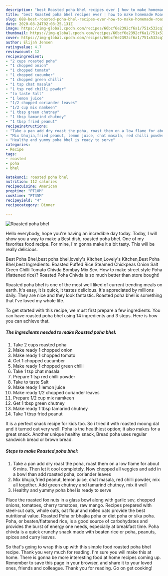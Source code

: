 ```yaml
---
description: "best Roasted poha bhel recipes ever | how to make homemade Roasted poha bhel"
title: "best Roasted poha bhel recipes ever | how to make homemade Roasted poha bhel"
slug: 688-best-roasted-poha-bhel-recipes-ever-how-to-make-homemade-roasted-poha-bhel
date: 2020-08-24T02:08:25.131Z
image: https://img-global.cpcdn.com/recipes/66bcf6e2392cf6a1/751x532cq70/roasted-poha-bhel-recipe-main-photo.jpg
thumbnail: https://img-global.cpcdn.com/recipes/66bcf6e2392cf6a1/751x532cq70/roasted-poha-bhel-recipe-main-photo.jpg
cover: https://img-global.cpcdn.com/recipes/66bcf6e2392cf6a1/751x532cq70/roasted-poha-bhel-recipe-main-photo.jpg
author: Elijah Jensen
ratingvalue: 4.7
reviewcount: 12
recipeingredient:
- "2 cups roasted poha"
- "1 chopped onion"
- "1 chopped tomato"
- "1 chopped cucumber"
- "1 chopped green chilli"
- "1 tsp chat masala"
- "1 tsp red chilli powder"
- "to taste Salt"
- "1 lemon juice"
- "1/2 chopped coriander leaves"
- "1/2 cup mix namkeen"
- "1 tbsp green chutney"
- "1 tbsp tamarind chutney"
- "1 tbsp fried peanut"
recipeinstructions:
- "Take a pan add dry roast the poha, roast them on a low flame for about 6 mins. Then let it cool completely. Now chopped all veggies and add in a bowl than add roasted poha, coriander leaves"
- "Mix bhujia,fried peanut, lemon juice, chat masala, red chilli powder, mix all together. Add green chutney and tamarind chutney, mix it well"
- "Healthy and yummy poha bhel is ready to serve"
categories:
- Recipe
tags:
- roasted
- poha
- bhel

katakunci: roasted poha bhel 
nutrition: 112 calories
recipecuisine: American
preptime: "PT10M"
cooktime: "PT35M"
recipeyield: "4"
recipecategory: Dinner

---
```



![Roasted poha bhel](https://img-global.cpcdn.com/recipes/66bcf6e2392cf6a1/751x532cq70/roasted-poha-bhel-recipe-main-photo.jpg)

Hello everybody, hope you're having an incredible day today. Today, I will show you a way to make a Best dish, roasted poha bhel. One of my favorites food recipe. For mine, I'm gonna make it a bit tasty. This will be really delicious.

Best Poha Bhel,best poha bhel,lovely&#39;s Kitchen,Lovely&#39;s Kitchen,Best Poha Bhel,best Ingredients: Roasted Puffed Rice Steamed Chickpeas Onion Salt Green Chilli Tomato Chivda Bombay Mix Sev. How to make street style Poha (flattened rice)? Roasted Poha Chivda is so much better than store bought!

Roasted poha bhel is one of the most well liked of current trending meals on earth. It's easy, it is quick, it tastes delicious. It's appreciated by millions daily. They are nice and they look fantastic. Roasted poha bhel is something that I've loved my whole life.


To get started with this recipe, we must first prepare a few ingredients. You can have roasted poha bhel using 14 ingredients and 3 steps. Here is how you can achieve that.

<!--inarticleads1-->

##### The ingredients needed to make Roasted poha bhel:

1. Take 2 cups roasted poha
1. Make ready 1 chopped onion
1. Make ready 1 chopped tomato
1. Get 1 chopped cucumber
1. Make ready 1 chopped green chilli
1. Take 1 tsp chat masala
1. Prepare 1 tsp red chilli powder
1. Take to taste Salt
1. Make ready 1 lemon juice
1. Make ready 1/2 chopped coriander leaves
1. Prepare 1/2 cup mix namkeen
1. Get 1 tbsp green chutney
1. Make ready 1 tbsp tamarind chutney
1. Take 1 tbsp fried peanut


It is a perfect snack recipe for kids too. So i tried it with roasted moong dal and it turned out very well. Poha is the healthiest option; it also makes for a great snack. Another unique healthy snack, Bread poha uses regular sandwich bread or brown bread. 

<!--inarticleads2-->

##### Steps to make Roasted poha bhel:

1. Take a pan add dry roast the poha, roast them on a low flame for about 6 mins. Then let it cool completely. Now chopped all veggies and add in a bowl than add roasted poha, coriander leaves
1. Mix bhujia,fried peanut, lemon juice, chat masala, red chilli powder, mix all together. Add green chutney and tamarind chutney, mix it well
1. Healthy and yummy poha bhel is ready to serve


Place the roasted fox nuts in a glass bowl along with garlic sev, chopped onions, tomatoes, cherry tomatoes, raw mango. Recipes prepared with steel-cut oats, whole oats, oat flour and rolled oats provide the best nutritional value. Roasted Poha or bhajka poha or diet poha or sika poha. Poha, or beaten/flattened rice, is a good source of carbohydates and provides the burst of energy one needs, especially at breakfast time. Poha chivda is a quick crunchy snack made with beaten rice or poha, peanuts, spices and curry leaves. 

So that's going to wrap this up with this simple food roasted poha bhel recipe. Thank you very much for reading. I'm sure you will make this at home. There is gonna be more interesting food at home recipes coming up. Remember to save this page in your browser, and share it to your loved ones, friends and colleague. Thank you for reading. Go on get cooking!
